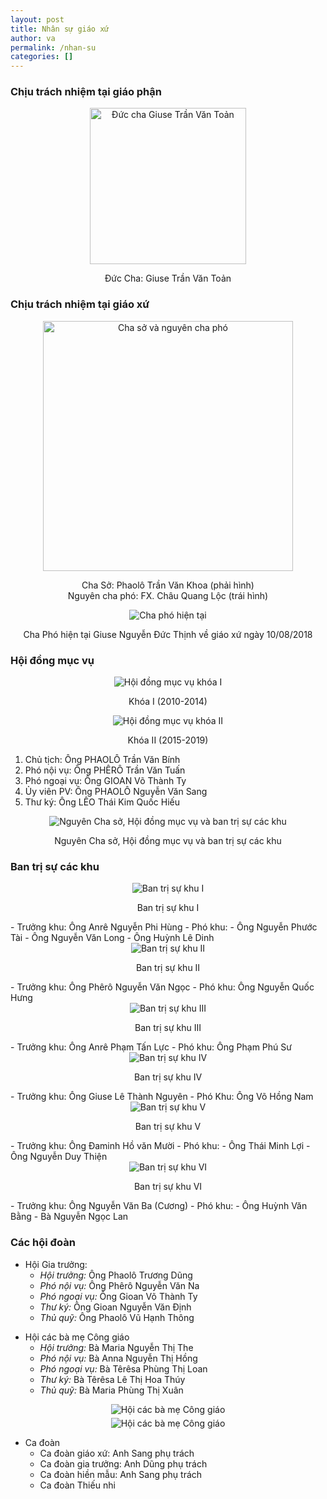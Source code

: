 ```yaml
---
layout: post
title: Nhân sự giáo xứ
author: va
permalink: /nhan-su
categories: []
---
```


### Chịu trách nhiệm tại giáo phận

<div style="text-align:center;">
    <img src="https://i.imgur.com/ADCWbb5.jpg" height="250px" title="Đức cha Giuse Trần Văn Toản"/>
    <p>Đức Cha: Giuse Trần Văn Toản</p>
</div>

### Chịu trách nhiệm tại giáo xứ

<div style="text-align:center;">
    <img src="https://i.imgur.com/4BTWXLO.jpg" height="400px" title="Cha sở và nguyên cha phó"/>
    <p>
        Cha Sở: Phaolô Trần Văn Khoa (phải hình)<br/>
        Nguyên cha phó: FX. Châu Quang Lộc (trái hình)
    </p>
</div>

<div style="text-align:center;">
    <img src="https://i.imgur.com/cwduZ2k.jpg" title="Cha phó hiện tại"/>
    <p>Cha Phó hiện tại Giuse Nguyễn Đức Thịnh về giáo xứ ngày 10/08/2018</p>
</div>

### Hội đồng mục vụ

<div style="text-align:center;">
    <img src="https://i.imgur.com/6upfDd9.jpg" title="Hội đồng mục vụ khóa I"/>
    <p>Khóa I (2010-2014)</p>
</div>

<div style="text-align:center;">
    <img src="https://i.imgur.com/4SHFFew.jpg" title="Hội đồng mục vụ khóa II"/>
    <p>Khóa II (2015-2019)</p>
</div>

1. Chủ tịch: Ông PHAOLÔ Trần Văn Bính
2. Phó nội vụ: Ông PHÊRÔ Trần Văn Tuấn
3. Phó ngoại vụ: Ông GIOAN Võ Thành Ty
4. Ủy viên PV: Ông PHAOLÔ Nguyễn Văn Sang
5. Thư ký: Ông LÊO Thái Kim Quốc Hiếu

<div style="text-align:center;">
    <img src="https://i.imgur.com/DsVWyod.jpg" title="Nguyên Cha sở, Hội đồng mục vụ và ban trị sự các khu"/>
    <p>Nguyên Cha sở, Hội đồng mục vụ và ban trị sự các khu</p>
</div>

### Ban trị sự các khu

<div style="text-align:center;">
    <img src="https://i.imgur.com/4hSwdWB.jpg" title="Ban trị sự khu I"/>
    <p>Ban trị sự khu I</p>
</div>
- Trưởng khu: Ông Anrê Nguyễn Phi Hùng
- Phó khu:
  - Ông Nguyễn Phước Tài
  - Ông Nguyễn Văn Long
  - Ông Huỳnh Lê Dinh

<div style="text-align:center;">
    <img src="https://i.imgur.com/o3wL3rP.jpg" title="Ban trị sự khu II"/>
    <p>Ban trị sự khu II</p>
</div>
- Trưởng khu: Ông Phêrô Nguyễn Văn Ngọc
- Phó khu: Ông Nguyễn Quốc Hưng

<div style="text-align:center;">
    <img src="https://i.imgur.com/GX8pKZr.jpg" title="Ban trị sự khu III"/>
    <p>Ban trị sự khu III</p>
</div>
- Trưởng khu: Ông Anrê Phạm Tấn Lực
- Phó khu: Ông Phạm Phú Sư

<div style="text-align:center;">
    <img src="https://i.imgur.com/ckshDTz.jpg" title="Ban trị sự khu IV"/>
    <p>Ban trị sự khu IV</p>
</div>
- Trưởng khu: Ông Giuse Lê Thành Nguyên
- Phó Khu: Ông Võ Hồng Nam

<div style="text-align:center;">
    <img src="https://i.imgur.com/VoBra6Z.jpg" title="Ban trị sự khu V"/>
    <p>Ban trị sự khu V</p>
</div>
- Trưởng khu: Ông Đaminh Hồ văn Mười
- Phó khu:
  - Ông Thái Minh Lợi
  - Ông Nguyễn Duy Thiện

<div style="text-align:center;">
    <img src="https://i.imgur.com/jTMPC1G.jpg" title="Ban trị sự khu VI"/>
    <p>Ban trị sự khu VI</p>
</div>
- Trưởng khu: Ông Nguyễn Văn Ba (Cương)
- Phó khu:
  - Ông Huỳnh Văn Bằng
  - Bà Nguyễn Ngọc Lan

### Các hội đoàn

- Hội Gia trưởng:
  - _Hội trưởng:_ Ông Phaolô Trương Dũng
  - _Phó nội vụ:_ Ông Phêrô Nguyễn Văn Na
  - _Phó ngoại vụ:_ Ông Gioan Võ Thành Ty
  - _Thư ký:_ Ông Gioan Nguyễn Văn Định
  - _Thủ quỹ:_ Ông Phaolô Vũ Hạnh Thông

<div></div>

- Hội các bà mẹ Công giáo
  - _Hội trưởng:_ Bà Maria Nguyễn Thị The
  - _Phó nội vụ:_ Bà Anna Nguyễn Thị Hồng
  - _Phó ngoại vụ:_ Bà Têrêsa Phùng Thị Loan
  - _Thư ký:_ Bà Têrêsa Lê Thị Hoa Thúy
  - _Thủ quỹ:_ Bà Maria Phùng Thị Xuân

<div style="text-align:center;">
    <img src="https://i.imgur.com/nsRiJje.jpg" title="Hội các bà mẹ Công giáo"/>
</div>

<div style="text-align:center; margin-top:5px">
    <img src="https://i.imgur.com/9M6teSx.jpg" title="Hội các bà mẹ Công giáo"/>
</div>

- Ca đoàn
  - Ca đoàn giáo xứ: Anh Sang phụ trách
  - Ca đoàn gia trưởng: Anh Dũng phụ trách
  - Ca đoàn hiền mẫu: Anh Sang phụ trách
  - Ca đoàn Thiếu nhi
